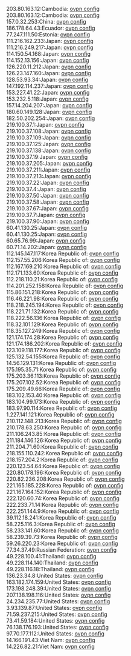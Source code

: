 203.80.163.12:Cambodia: [ovpn config](vpn/203_80_163_12.ovpn)  
203.80.163.12:Cambodia: [ovpn config](vpn/203_80_163_12.ovpn)  
157.0.32.253:China: [ovpn config](vpn/157_0_32_253.ovpn)  
186.178.64.43:Ecuador: [ovpn config](vpn/186_178_64_43.ovpn)  
77.247.111.50:Estonia: [ovpn config](vpn/77_247_111_50.ovpn)  
111.216.162.233:Japan: [ovpn config](vpn/111_216_162_233.ovpn)  
111.216.249.217:Japan: [ovpn config](vpn/111_216_249_217.ovpn)  
114.150.54.168:Japan: [ovpn config](vpn/114_150_54_168.ovpn)  
114.152.13.156:Japan: [ovpn config](vpn/114_152_13_156.ovpn)  
126.220.11.212:Japan: [ovpn config](vpn/126_220_11_212.ovpn)  
126.23.147.160:Japan: [ovpn config](vpn/126_23_147_160.ovpn)  
128.53.93.34:Japan: [ovpn config](vpn/128_53_93_34.ovpn)  
147.192.114.237:Japan: [ovpn config](vpn/147_192_114_237.ovpn)  
153.227.41.22:Japan: [ovpn config](vpn/153_227_41_22.ovpn)  
153.232.5.118:Japan: [ovpn config](vpn/153_232_5_118.ovpn)  
157.14.204.207:Japan: [ovpn config](vpn/157_14_204_207.ovpn)  
180.60.149.128:Japan: [ovpn config](vpn/180_60_149_128.ovpn)  
182.50.202.254:Japan: [ovpn config](vpn/182_50_202_254.ovpn)  
219.100.37.1:Japan: [ovpn config](vpn/219_100_37_1.ovpn)  
219.100.37.108:Japan: [ovpn config](vpn/219_100_37_108.ovpn)  
219.100.37.109:Japan: [ovpn config](vpn/219_100_37_109.ovpn)  
219.100.37.125:Japan: [ovpn config](vpn/219_100_37_125.ovpn)  
219.100.37.138:Japan: [ovpn config](vpn/219_100_37_138.ovpn)  
219.100.37.19:Japan: [ovpn config](vpn/219_100_37_19.ovpn)  
219.100.37.205:Japan: [ovpn config](vpn/219_100_37_205.ovpn)  
219.100.37.211:Japan: [ovpn config](vpn/219_100_37_211.ovpn)  
219.100.37.213:Japan: [ovpn config](vpn/219_100_37_213.ovpn)  
219.100.37.22:Japan: [ovpn config](vpn/219_100_37_22.ovpn)  
219.100.37.4:Japan: [ovpn config](vpn/219_100_37_4.ovpn)  
219.100.37.50:Japan: [ovpn config](vpn/219_100_37_50.ovpn)  
219.100.37.58:Japan: [ovpn config](vpn/219_100_37_58.ovpn)  
219.100.37.67:Japan: [ovpn config](vpn/219_100_37_67.ovpn)  
219.100.37.7:Japan: [ovpn config](vpn/219_100_37_7.ovpn)  
219.100.37.90:Japan: [ovpn config](vpn/219_100_37_90.ovpn)  
60.41.130.25:Japan: [ovpn config](vpn/60_41_130_25.ovpn)  
60.41.130.25:Japan: [ovpn config](vpn/60_41_130_25.ovpn)  
60.65.76.99:Japan: [ovpn config](vpn/60_65_76_99.ovpn)  
60.71.14.202:Japan: [ovpn config](vpn/60_71_14_202.ovpn)  
112.145.147.117:Korea Republic of: [ovpn config](vpn/112_145_147_117.ovpn)  
112.157.55.206:Korea Republic of: [ovpn config](vpn/112_157_55_206.ovpn)  
112.167.169.210:Korea Republic of: [ovpn config](vpn/112_167_169_210.ovpn)  
112.171.133.60:Korea Republic of: [ovpn config](vpn/112_171_133_60.ovpn)  
112.218.110.21:Korea Republic of: [ovpn config](vpn/112_218_110_21.ovpn)  
114.201.252.158:Korea Republic of: [ovpn config](vpn/114_201_252_158.ovpn)  
115.86.151.218:Korea Republic of: [ovpn config](vpn/115_86_151_218.ovpn)  
116.46.221.98:Korea Republic of: [ovpn config](vpn/116_46_221_98.ovpn)  
118.218.245.194:Korea Republic of: [ovpn config](vpn/118_218_245_194.ovpn)  
118.221.71.132:Korea Republic of: [ovpn config](vpn/118_221_71_132.ovpn)  
118.222.56.136:Korea Republic of: [ovpn config](vpn/118_222_56_136.ovpn)  
118.32.101.129:Korea Republic of: [ovpn config](vpn/118_32_101_129.ovpn)  
118.35.127.249:Korea Republic of: [ovpn config](vpn/118_35_127_249.ovpn)  
121.174.174.28:Korea Republic of: [ovpn config](vpn/121_174_174_28.ovpn)  
121.174.186.202:Korea Republic of: [ovpn config](vpn/121_174_186_202.ovpn)  
123.109.118.177:Korea Republic of: [ovpn config](vpn/123_109_118_177.ovpn)  
125.132.54.155:Korea Republic of: [ovpn config](vpn/125_132_54_155.ovpn)  
14.56.129.131:Korea Republic of: [ovpn config](vpn/14_56_129_131.ovpn)  
175.195.35.71:Korea Republic of: [ovpn config](vpn/175_195_35_71.ovpn)  
175.203.36.113:Korea Republic of: [ovpn config](vpn/175_203_36_113.ovpn)  
175.207.102.52:Korea Republic of: [ovpn config](vpn/175_207_102_52.ovpn)  
175.209.49.66:Korea Republic of: [ovpn config](vpn/175_209_49_66.ovpn)  
183.102.153.40:Korea Republic of: [ovpn config](vpn/183_102_153_40.ovpn)  
183.104.99.173:Korea Republic of: [ovpn config](vpn/183_104_99_173.ovpn)  
183.97.90.114:Korea Republic of: [ovpn config](vpn/183_97_90_114.ovpn)  
1.227.141.121:Korea Republic of: [ovpn config](vpn/1_227_141_121.ovpn)  
210.112.148.213:Korea Republic of: [ovpn config](vpn/210_112_148_213.ovpn)  
210.178.63.250:Korea Republic of: [ovpn config](vpn/210_178_63_250.ovpn)  
211.106.243.85:Korea Republic of: [ovpn config](vpn/211_106_243_85.ovpn)  
211.184.146.126:Korea Republic of: [ovpn config](vpn/211_184_146_126.ovpn)  
211.204.71.60:Korea Republic of: [ovpn config](vpn/211_204_71_60.ovpn)  
218.155.110.242:Korea Republic of: [ovpn config](vpn/218_155_110_242.ovpn)  
218.157.204.2:Korea Republic of: [ovpn config](vpn/218_157_204_2.ovpn)  
220.123.54.64:Korea Republic of: [ovpn config](vpn/220_123_54_64.ovpn)  
220.80.178.196:Korea Republic of: [ovpn config](vpn/220_80_178_196.ovpn)  
220.82.236.208:Korea Republic of: [ovpn config](vpn/220_82_236_208.ovpn)  
221.165.185.228:Korea Republic of: [ovpn config](vpn/221_165_185_228.ovpn)  
221.167.164.152:Korea Republic of: [ovpn config](vpn/221_167_164_152.ovpn)  
222.120.60.74:Korea Republic of: [ovpn config](vpn/222_120_60_74.ovpn)  
222.233.71.14:Korea Republic of: [ovpn config](vpn/222_233_71_14.ovpn)  
222.251.144.9:Korea Republic of: [ovpn config](vpn/222_251_144_9.ovpn)  
39.112.18.241:Korea Republic of: [ovpn config](vpn/39_112_18_241.ovpn)  
58.225.116.3:Korea Republic of: [ovpn config](vpn/58_225_116_3.ovpn)  
58.233.141.60:Korea Republic of: [ovpn config](vpn/58_233_141_60.ovpn)  
58.239.39.73:Korea Republic of: [ovpn config](vpn/58_239_39_73.ovpn)  
59.26.220.23:Korea Republic of: [ovpn config](vpn/59_26_220_23.ovpn)  
77.34.37.49:Russian Federation: [ovpn config](vpn/77_34_37_49.ovpn)  
49.228.100.41:Thailand: [ovpn config](vpn/49_228_100_41.ovpn)  
49.228.114.140:Thailand: [ovpn config](vpn/49_228_114_140.ovpn)  
49.228.116.18:Thailand: [ovpn config](vpn/49_228_116_18.ovpn)  
136.23.34.8:United States: [ovpn config](vpn/136_23_34_8.ovpn)  
163.182.174.159:United States: [ovpn config](vpn/163_182_174_159.ovpn)  
173.198.248.39:United States: [ovpn config](vpn/173_198_248_39.ovpn)  
207.138.198.116:United States: [ovpn config](vpn/207_138_198_116.ovpn)  
24.234.235.77:United States: [ovpn config](vpn/24_234_235_77.ovpn)  
3.93.139.87:United States: [ovpn config](vpn/3_93_139_87.ovpn)  
71.59.237.215:United States: [ovpn config](vpn/71_59_237_215.ovpn)  
73.41.59.184:United States: [ovpn config](vpn/73_41_59_184.ovpn)  
76.138.176.193:United States: [ovpn config](vpn/76_138_176_193.ovpn)  
97.70.177.112:United States: [ovpn config](vpn/97_70_177_112.ovpn)  
14.166.191.43:Viet Nam: [ovpn config](vpn/14_166_191_43.ovpn)  
14.226.82.21:Viet Nam: [ovpn config](vpn/14_226_82_21.ovpn)  
